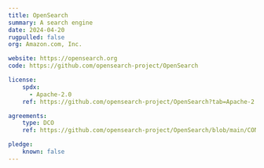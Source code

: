 ```yaml
---
title: OpenSearch
summary: A search engine
date: 2024-04-20
rugpulled: false
org: Amazon.com, Inc.

website: https://opensearch.org
code: https://github.com/opensearch-project/OpenSearch

license:
    spdx:
      - Apache-2.0
    ref: https://github.com/opensearch-project/OpenSearch?tab=Apache-2.0-1-ov-file

agreements:
    type: DCO
    ref: https://github.com/opensearch-project/OpenSearch/blob/main/CONTRIBUTING.md#developer-certificate-of-origin

pledge:
    known: false
---
```

